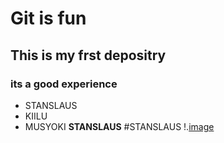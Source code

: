 # Git is fun

## This is my frst depositry
### its a good experience
* STANSLAUS
* KIILU
* MUSYOKI
**STANSLAUS**
#STANSLAUS
!.[image](https://www.google.co.ke/url?sa=i&source=images&cd=&ved=2ahUKEwiPwt6itJPjAhVsA2MBHWqcCkgQjRx6BAgBEAU&url=https%3A%2F%2Fwww.123rf.com%2Fstock-photo%2Fimmune_response.html&psig=AOvVaw1QAvxVp_KUSxT-k33-z7mt&ust=1562059775391090)

